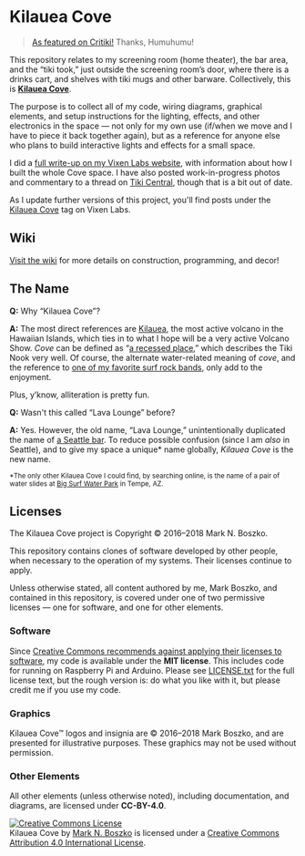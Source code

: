 # Kilauea Cove

> [As featured on Critiki!](https://news.critiki.com/2017/04/25/how-to-build-a-volcano-raspberry-pi-style/) Thanks, Humuhumu!

This repository relates to my screening room (home theater), the bar area, and the “tiki took,” just outside the screening room’s door, where there is a drinks cart, and shelves with tiki mugs and other barware. Collectively, this is **[Kilauea Cove](https://critiki.com/location/kilauea-cove-seattle-1005/)**.

The purpose is to collect all of my code, wiring diagrams, graphical elements, and setup instructions for the lighting, effects, and other electronics in the space — not only for my own use (if/when we move and I have to piece it back together again), but as a reference for anyone else who plans to build interactive lights and effects for a small space.

I did a [full write-up on my Vixen Labs website](https://vixenlabs.com/2017/02/18/kilauea-cove-raspberry-pi-active-volcano/), with information about how I built the whole Cove space. I have also posted work-in-progress photos and commentary to a thread on [Tiki Central](http://www.tikiroom.com/tikicentral/bb/viewtopic.php?topic=51211&forum=20&25), though that is a bit out of date.

As I update further versions of this project, you'll find posts under the [Kilauea Cove](https://vixenlabs.com/project/kilauea-cove/) tag on Vixen Labs.

## Wiki

[Visit the wiki](https://github.com/bobtiki/kilaueacove/wiki) for more details on construction, programming, and decor!

## The Name

**Q:** Why “Kilauea Cove”?

**A:** The most direct references are [Kilauea](https://en.wikipedia.org/wiki/Kīlauea), the most active volcano in the Hawaiian Islands, which ties in to what I hope will be a very active Volcano Show. *Cove* can be defined as “[a recessed place](http://www.merriam-webster.com/dictionary/cove),” which describes the Tiki Nook very well. Of course, the alternate water-related meaning of *cove*, and the reference to [one of my favorite surf rock bands](http://www.kilaueas.de), only add to the enjoyment.

Plus, y’know, alliteration is pretty fun.

**Q:** Wasn't this called “Lava Lounge” before?

**A:** Yes. However, the old name, “Lava Lounge,” unintentionally duplicated the name of [a Seattle bar](https://critiki.com/location/lava-lounge-seattle-173/). To reduce possible confusion (since I am *also* in Seattle), and to give my space a unique\* name globally, *Kilauea Cove* is the new name.

<sub>\*The only other Kilauea Cove I could find, by searching online, is the name of a pair of water slides at [Big Surf Water Park](http://bigsurffun.com/rides/) in Tempe, AZ.</sub>

## Licenses

The Kilauea Cove project is Copyright © 2016–2018 Mark N. Boszko.

This repository contains clones of software developed by other people, when necessary to the operation of my systems. Their licenses continue to apply.

Unless otherwise stated, all content authored by me, Mark Boszko, and contained in this repository, is covered under one of two permissive licenses — one for software, and one for other elements.

### Software

Since [Creative Commons recommends against applying their licenses to software](https://creativecommons.org/faq/#can-i-apply-a-creative-commons-license-to-software), my code is available under the **MIT license**. This includes code for running on Raspberry Pi and Arduino. Please see [LICENSE.txt](LICENSE.txt) for the full license text, but the rough version is: do what you like with it, but please credit me if you use my code.

### Graphics

Kilauea Cove™ logos and insignia are © 2016–2018 Mark Boszko, and are presented for illustrative purposes. These graphics may not be used without permission.

### Other Elements

All other elements (unless otherwise noted), including documentation, and diagrams, are licensed under **CC-BY-4.0**.

<a rel="license" href="http://creativecommons.org/licenses/by/4.0/"><img alt="Creative Commons License" style="border-width:0" src="https://i.creativecommons.org/l/by/4.0/88x31.png" /></a><br /><span xmlns:dct="http://purl.org/dc/terms/" property="dct:title">Kilauea Cove</span> by <a xmlns:cc="http://creativecommons.org/ns#" href="http://stationinthemetro.com/tag/lava-lounge" property="cc:attributionName" rel="cc:attributionURL">Mark N. Boszko</a> is licensed under a <a rel="license" href="http://creativecommons.org/licenses/by/4.0/">Creative Commons Attribution 4.0 International License</a>.
